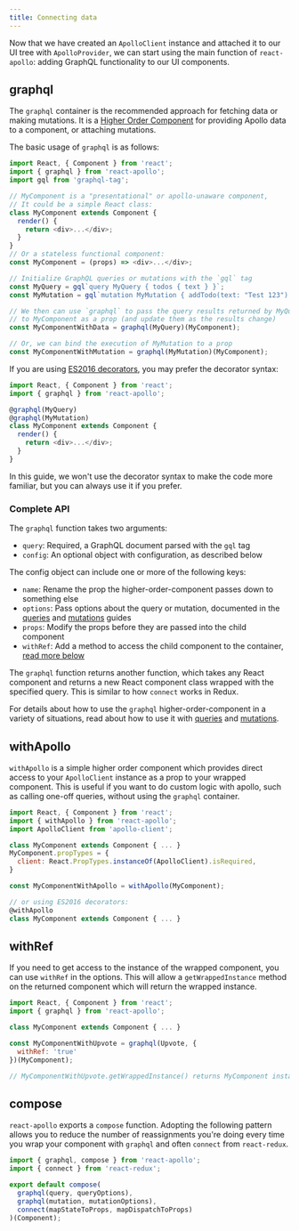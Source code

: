 ```yaml
---
title: Connecting data
---
```


Now that we have created an `ApolloClient` instance and attached it to our UI tree with `ApolloProvider`, we can start using the main function of `react-apollo`: adding GraphQL functionality to our UI components.

<h2 id="graphql">graphql</h2>

The `graphql` container is the recommended approach for fetching data or making mutations. It is a [Higher Order Component](https://facebook.github.io/react/blog/2016/07/13/mixins-considered-harmful.html#subscriptions-and-side-effects) for providing Apollo data to a component, or attaching mutations.

The basic usage of `graphql` is as follows:

```js
import React, { Component } from 'react';
import { graphql } from 'react-apollo';
import gql from 'graphql-tag';

// MyComponent is a "presentational" or apollo-unaware component,
// It could be a simple React class:
class MyComponent extends Component {
  render() {
    return <div>...</div>;
  }
}
// Or a stateless functional component:
const MyComponent = (props) => <div>...</div>;

// Initialize GraphQL queries or mutations with the `gql` tag
const MyQuery = gql`query MyQuery { todos { text } }`;
const MyMutation = gql`mutation MyMutation { addTodo(text: "Test 123") }`;

// We then can use `graphql` to pass the query results returned by MyQuery
// to MyComponent as a prop (and update them as the results change)
const MyComponentWithData = graphql(MyQuery)(MyComponent);

// Or, we can bind the execution of MyMutation to a prop
const MyComponentWithMutation = graphql(MyMutation)(MyComponent);
```

If you are using [ES2016 decorators](https://medium.com/google-developers/exploring-es7-decorators-76ecb65fb841#.nn723s5u2), you may prefer the decorator syntax:

```js
import React, { Component } from 'react';
import { graphql } from 'react-apollo';

@graphql(MyQuery)
@graphql(MyMutation)
class MyComponent extends Component {
  render() {
    return <div>...</div>;
  }
}
```

In this guide, we won't use the decorator syntax to make the code more familiar, but you can always use it if you prefer.

<h3 id="graphql-api">Complete API</h3>

The `graphql` function takes two arguments:

- `query`: Required, a GraphQL document parsed with the `gql` tag
- `config`: An optional object with configuration, as described below

The config object can include one or more of the following keys:

- `name`: Rename the prop the higher-order-component passes down to something else
- `options`: Pass options about the query or mutation, documented in the [queries](/react/queries.html) and [mutations](/react/mutations.html) guides
- `props`: Modify the props before they are passed into the child component
- `withRef`: Add a method to access the child component to the container, [read more below](#with-ref)

The `graphql` function returns another function, which takes any React component and returns a new React component class wrapped with the specified query. This is similar to how `connect` works in Redux.

For details about how to use the `graphql` higher-order-component in a variety of situations, read about how to use it with [queries](/react/queries.html) and [mutations](/react/mutations.html).

<h2 id="withApollo">withApollo</h2>

`withApollo` is a simple higher order component which provides direct access to your `ApolloClient` instance as a prop to your wrapped component. This is useful if you want to do custom logic with apollo, such as calling one-off queries, without using the `graphql` container.

```js
import React, { Component } from 'react';
import { withApollo } from 'react-apollo';
import ApolloClient from 'apollo-client';

class MyComponent extends Component { ... }
MyComponent.propTypes = {
  client: React.PropTypes.instanceOf(ApolloClient).isRequired,
}

const MyComponentWithApollo = withApollo(MyComponent);

// or using ES2016 decorators:
@withApollo
class MyComponent extends Component { ... }
```

<h2 id='with-ref'>withRef</h2>

If you need to get access to the instance of the wrapped component, you can use `withRef` in the options.
This will allow a `getWrappedInstance` method on the returned component which will return the wrapped instance.

```js
import React, { Component } from 'react';
import { graphql } from 'react-apollo';

class MyComponent extends Component { ... }

const MyComponentWithUpvote = graphql(Upvote, {
  withRef: 'true'
})(MyComponent);

// MyComponentWithUpvote.getWrappedInstance() returns MyComponent instance
```

<h2 id='compose'>compose</h2>

`react-apollo` exports a `compose` function. Adopting the following pattern allows you to reduce the number of reassignments you're doing every time you wrap your component with `graphql` and often `connect` from `react-redux`. 

```js
import { graphql, compose } from 'react-apollo';
import { connect } from 'react-redux';

export default compose(
  graphql(query, queryOptions),
  graphql(mutation, mutationOptions),
  connect(mapStateToProps, mapDispatchToProps)
)(Component);
```



